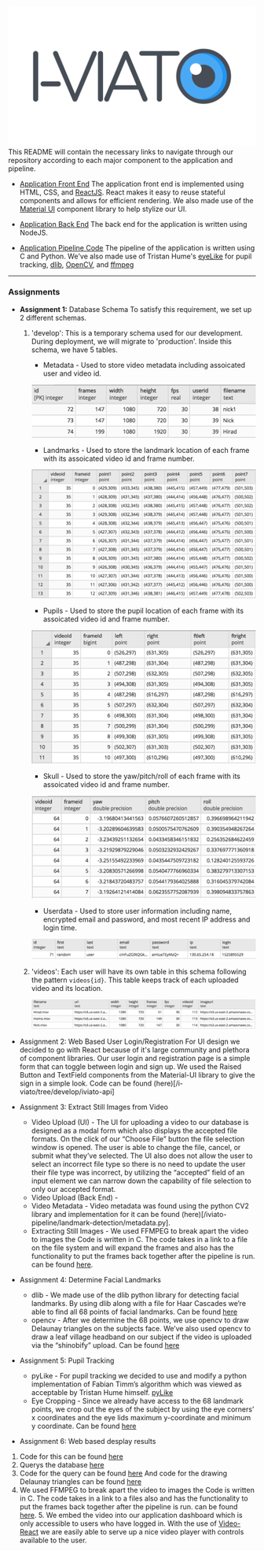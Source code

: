 ![I-VIATO Logo](/iviato-ui/src/img/iviato.png)
This README will contain the necessary links to navigate through our
repository according to each major component to the application and pipeline.

* [Application Front End](https://github.com/MohammadSharif/i-viato/tree/develop/iviato-ui)
The application front end is implemented using HTML, CSS, and [ReactJS](https://github.com/facebook/react).
React makes it easy to reuse stateful components and allows for efficient rendering. We also made use of the
[Material UI](https://github.com/mui-org/material-ui) component library to help stylize our UI.  

* [Application Back End](https://github.com/MohammadSharif/i-viato/tree/develop/iviato-api)
The back end for the application is written using NodeJS.

* [Application Pipeline Code](https://github.com/MohammadSharif/i-viato/tree/develop/iviato-pipeline)
The pipeline of the application is written using C and Python. We've also made use of Tristan Hume's
[eyeLike](https://github.com/trishume/eyeLike) for pupil tracking, [dlib](https://github.com/davisking/dlib),
[OpenCV](https://github.com/opencv/opencv), and [ffmpeg](https://github.com/FFmpeg/FFmpeg)

--- 
### Assignments 

* **Assignment 1:** Database Schema
  To satisfy this requirement, we set up 2 different schemas. 
    1. 'develop': This is a temporary schema used for our development. During deployment, we will migrate to 'production'. Inside this schema, we have 5 tables.
        * Metadata - Used to store video metadata including assoicated user and video id.
        
        ![Metadata](/etc/database/Metadata.png)

        * Landmarks - Used to store the landmark location of each frame with its assoicated video id and frame number.
        
        ![Landmarks](/etc/database/Landmarks.png)
         
        * Pupils - Used to store the pupil location of each frame with its assoicated video id and frame number.
        
        ![Pupils](/etc/database/Pupils.png)
        
        * Skull - Used to store the yaw/pitch/roll of each frame with its assoicated video id and frame number.
        
        ![Skull](/etc/database/Skull.png)
        
        * Userdata - Used to store user information including name, encrypted email and password, and most recent IP address and login time.
        
        ![User Data](/etc/database/UserData.png)
        
    2. 'videos': Each user will have its own table in this schema following the pattern `videos{id}`. This table keeps track of each uploaded video and its location. 
        
        ![Video Id](/etc/database/VideoId.png)
  

* Assignment 2: Web Based User Login/Registration
For UI design we decided to go with React because of it's large community and plethora of component libraries. Our user login and registration page is a simple form that can toggle between login and sign up. We used the Raised Button and TextField components from the Material-UI library to give the sign in a simple look. Code can be found (here)[/i-viato/tree/develop/iviato-api]

* Assignment 3: Extract Still Images from Video
    * Video Upload (UI) - The UI for uploading a video to our database is designed as a modal form which also displays the accepted file formats. On the click of our “Choose File” button the file selection window is opened. The user is able to change the file, cancel, or submit what they’ve selected. The UI also does not allow the user to select an incorrect file type so there is no need to update the user their file type was incorrect, by utilizing the “accepted” field of an input element we can narrow down the capability of file selection to only our accepted format.
  * Video Upload (Back End) - 
  * Video Metadata - Video metadata was found using the python CV2 library and implementation for it can be found (here)[/iviato-pipeline/landmark-detection/metadata.py]. 
  * Extracting Still Images - We used FFMPEG to break apart the video to images the Code is written in C. The code takes in a link to a file on the file system and will expand the frames and  also has the functionality to put the frames back together after the pipeline is run. can be found [here](/iviato-pipeline/ffmpeg).

* Assignment 4: Determine Facial Landmarks
    * dlib - We made use of the dlib python library for detecting facial landmarks. By using dlib along with a file for Haar Cascades we’re able to find all 68 points of facial landmarks. Can be found [here](https://github.com/MohammadSharif/i-viato/tree/develop/iviato-pipeline/landmark-detection)
    * opencv - After we determine the 68 points, we use opencv to draw Delaunay triangles on the subjects face. We’ve also used opencv to draw a leaf village headband on our subject if the video is uploaded via the “shinobify” upload. Can be found [here](/iviato-pipeline/landmark-detection)

* Assignment 5: Pupil Tracking
    * pyLike - For pupil tracking we decided to use and modify a python implementation of Fabian Timm’s algorithm which was viewed as acceptable by Tristan Hume himself. [pyLike](https://github.com/trishume/eyeLike/issues/12) 
    * Eye Cropping - Since we already have access to the 68 landmark points, we crop out the eyes of the subject by using the eye corners’ x coordinates and the eye lids maximum y-coordinate and minimum y coordinate. Can be found [here](/iviato-pipeline/landmark-detection/pupils.py)
    
* Assignment 6: Web based desplay results
1. Code for this can be found [here](/iviato-pipeline/landmark-detection/landmarks.py)
2. Querys the database [here](/iviato-pipeline/landmark-detection/db.py)
3. Code for the query can be found [here](/iviato-pipeline/landmark-detection/db.py)
And code for the drawing Delaunay triangles can be found [here](/iviato-pipeline/landmark-detection/db.py)
4. We used FFMPEG to break apart the video to images the Code is written in C. The code takes in a link to a files also and has the functionality to put the frames back together after the pipeline is run. can be found [here](/iviato-pipeline/ffmpeg).
    5. We embed the video into our application dashboard which is only accessible to users who have logged in. With the use of [Video-React](https://github.com/video-react/video-react/) we are easily able to serve up a nice video player with controls available to the user.
